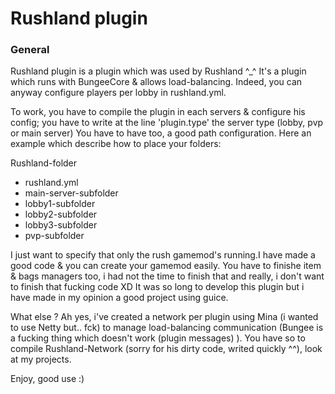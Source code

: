 Rushland plugin
================

### General

Rushland plugin is a plugin which was used by Rushland ^_^ 
It's a plugin which runs with BungeeCore & allows load-balancing. 
Indeed, you can anyway configure players per lobby in rushland.yml.

To work, you have to compile the plugin in each servers & configure his config; you have to write at the line 'plugin.type' the server type (lobby, pvp or main server) 
You have to have too, a good path configuration. Here an example which describe how to place your folders: 

Rushland-folder
 - rushland.yml
 - main-server-subfolder
 - lobby1-subfolder
 - lobby2-subfolder
 - lobby3-subfolder
 - pvp-subfolder

I just want to specify that only the rush gamemod's running.I have made a good code & you can create your gamemod easily.
You have to finishe item & bags managers too, i had not the time to finish that and really, i don't want to finish that fucking code XD
It was so long to develop this plugin but i have made in my opinion a good project using guice.

What else ? Ah yes, i've created a network per plugin using Mina (i wanted to use Netty but.. fck) to manage load-balancing communication (Bungee is a fucking thing which doesn't work (plugin messages) ).
You have so to compile Rushland-Network (sorry for his dirty code, writed quickly ^^), look at my projects.

Enjoy, good use :)
